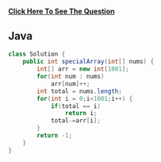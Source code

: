 #### [Click Here To See The Question](https://leetcode.com/problems/special-array-with-x-elements-greater-than-or-equal-x/)
 
## Java

```Java
class Solution {
    public int specialArray(int[] nums) {
        int[] arr = new int[1001];
        for(int num : nums)
            arr[num]++;
        int total = nums.length;
        for(int i = 0;i<1001;i++) {
            if(total == i)
                return i;
            total-=arr[i];
        }
        return -1;
    }
}
```
